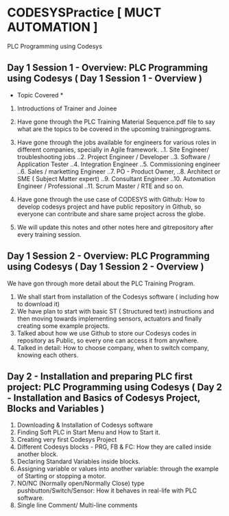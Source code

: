 # CODESYSPractice [ MUCT AUTOMATION ]
PLC Programming using Codesys

## Day 1 Session 1 - Overview: PLC Programming using Codesys ( Day 1 Session 1 - Overview )
  
  * Topic Covered * 
  1. Introductions of Trainer and Joinee
  2. Have gone through the PLC Training Material Sequence.pdf file to say what are the topics to be covered in the upcoming trainingprograms.
  2. Have gone through the jobs available for engineers for various roles in different companies, specially in Agile framework.
    ..1. Site Engineer/ troubleshooting jobs
    ..2. Project Engineer / Developer
    ..3. Software / Application Tester
    ..4. Integration Engineer
    ..5. Commissioning engineer
    ..6. Sales / marketting Engineer
    ..7. PO - Product Owner,
    ..8. Architect or SME ( Subject Matter expert)
    ..9. Consultant Engineer
    ..10. Automation Engineer / Professional
    ..11. Scrum Master / RTE
    and so on.
    
  3. Have gone through the use case of CODESYS with Github:
  How to develop codesys project and have public repository in Github, so everyone can contribute and share same project across the globe.
  
  4. We will update this notes and other notes here and gitrepository after every training session.
    
    
## Day 1 Session 2 - Overview: PLC Programming using Codesys ( Day 1 Session 2 - Overview )
We have gon through more detail about the PLC Training Program.
1. We shall start from installation of the Codesys software ( including how to download it)
2. We have plan to start with basic ST ( Structured text) instructions and then moving towards implementing sensors, actuators and finally creating some example projects.
3. Talked about how we use Github to store our Codesys codes in repository as Public, so every one can access it from anywhere.
4. Talked in detail: How to choose company, when to switch company, knowing each others.

## Day 2 - Installation and preparing PLC first project: PLC Programming using Codesys ( Day 2 - Installation and Basics of Codesys Project, Blocks and Variables )
1. Downloading & Installation of Codesys software
2. Finding Soft PLC in Start Menu and How to Start it.
3. Creating very first Codesys Project
4. Different Codesys blocks - PRG, FB & FC: How they are called inside another block.
5. Declaring Standard Variables inside blocks.
6. Assigning variable or values into another variable: through the example of Starting or stopping a motor.
7. NO/NC (Normally open/Normally Close) type pushbutton/Switch/Sensor: How it behaves in real-life with PLC software.
8. Single line Comment/ Multi-line comments
